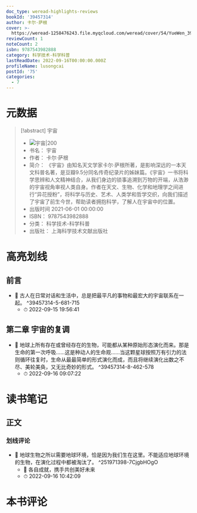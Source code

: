 ```yaml
---
doc_type: weread-highlights-reviews
bookId: '39457314'
author: 卡尔·萨根
cover: >-
  https://weread-1258476243.file.myqcloud.com/weread/cover/54/YueWen_39457314/t7_YueWen_39457314.jpg
reviewCount: 1
noteCount: 2
isbn: 9787543982888
category: 科学技术-科学科普
lastReadDate: 2022-09-16T00:00:00.000Z
profileName: lusongcai
postId: '75'
categories:
  - 7
---
```

# 元数据
> [!abstract] 宇宙
> - ![ 宇宙|200](https://weread-1258476243.file.myqcloud.com/weread/cover/54/YueWen_39457314/t7_YueWen_39457314.jpg)
> - 书名： 宇宙
> - 作者： 卡尔·萨根
> - 简介： 《宇宙》由知名天文学家卡尔·萨根所著，是影响深远的一本天文科普名著，是豆瓣9.5分同名传奇纪录片的姊妹篇。《宇宙》一书将科学思辨和人文精神结合，从我们身边的锁事追溯到万物的开端，从浩渺的宇宙视角审视人类自身。作者在天文、生物、化学和地理学之间进行“异花授粉”，将科学与历史、艺术、人类学和哲学交织，向我们描述了宇宙了前生今世，帮助读者拥抱科学，了解人在宇宙中的位置。
> - 出版时间 2021-06-01 00:00:00
> - ISBN： 9787543982888
> - 分类： 科学技术-科学科普
> - 出版社： 上海科学技术文献出版社

# 高亮划线

## 前言


- 📌 古人在日常对话和生活中，总是把最平凡的事物和最宏大的宇宙联系在一起。 ^39457314-5-681-715
    - ⏱ 2022-09-15 19:56:41 
## 第二章 宇宙的复调


- 📌 地球上所有存在或曾经存在的生物，可能都从某种原始形态演化而来。那是生命的第一次呼吸……这是种动人的生命观……当这颗星球按照万有引力的法则循环往复时，生命从最最简单的形式演化而成，而且将继续演化出数之不尽、美轮美奂，又无比奇妙的形式。 ^39457314-8-462-578
    - ⏱ 2022-09-16 09:07:22 
# 读书笔记

## 正文

### 划线评论
- 📌 地球生物之所以需要地球环境，恰是因为我们生在这里。不能适应地球环境的生物，在演化过程中都被淘汰了。  ^251971398-7CjgbHOgO
    - 💭 各自成就，携手共创美好未来
    - ⏱ 2022-09-16 10:42:09
   
# 本书评论
